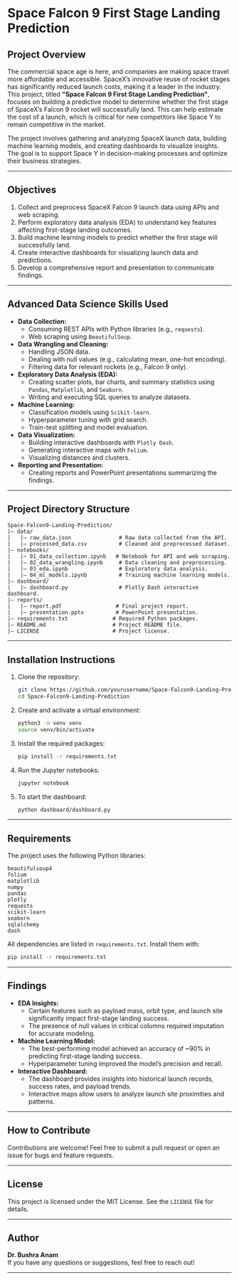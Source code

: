 # Space Falcon 9 First Stage Landing Prediction

## Project Overview
The commercial space age is here, and companies are making space travel more affordable and accessible. SpaceX’s innovative reuse of rocket stages has significantly reduced launch costs, making it a leader in the industry. This project, titled **"Space Falcon 9 First Stage Landing Prediction"**, focuses on building a predictive model to determine whether the first stage of SpaceX’s Falcon 9 rocket will successfully land. This can help estimate the cost of a launch, which is critical for new competitors like Space Y to remain competitive in the market.

The project involves gathering and analyzing SpaceX launch data, building machine learning models, and creating dashboards to visualize insights. The goal is to support Space Y in decision-making processes and optimize their business strategies.

---

## Objectives
1. Collect and preprocess SpaceX Falcon 9 launch data using APIs and web scraping.
2. Perform exploratory data analysis (EDA) to understand key features affecting first-stage landing outcomes.
3. Build machine learning models to predict whether the first stage will successfully land.
4. Create interactive dashboards for visualizing launch data and predictions.
5. Develop a comprehensive report and presentation to communicate findings.

---

## Advanced Data Science Skills Used
- **Data Collection:**
  - Consuming REST APIs with Python libraries (e.g., `requests`).
  - Web scraping using `BeautifulSoup`.
- **Data Wrangling and Cleaning:**
  - Handling JSON data.
  - Dealing with null values (e.g., calculating mean, one-hot encoding).
  - Filtering data for relevant rockets (e.g., Falcon 9 only).
- **Exploratory Data Analysis (EDA):**
  - Creating scatter plots, bar charts, and summary statistics using `Pandas`, `Matplotlib`, and `Seaborn`.
  - Writing and executing SQL queries to analyze datasets.
- **Machine Learning:**
  - Classification models using `Scikit-learn`.
  - Hyperparameter tuning with grid search.
  - Train-test splitting and model evaluation.
- **Data Visualization:**
  - Building interactive dashboards with `Plotly Dash`.
  - Generating interactive maps with `Folium`.
  - Visualizing distances and clusters.
- **Reporting and Presentation:**
  - Creating reports and PowerPoint presentations summarizing the findings.

---

## Project Directory Structure
```plaintext
Space-Falcon9-Landing-Prediction/
|— data/
|   |— raw_data.json               # Raw data collected from the API.
|   |— processed_data.csv          # Cleaned and preprocessed dataset.
|— notebooks/
|   |— 01_data_collection.ipynb   # Notebook for API and web scraping.
|   |— 02_data_wrangling.ipynb     # Data cleaning and preprocessing.
|   |— 03_eda.ipynb                # Exploratory data analysis.
|   |— 04_ml_models.ipynb          # Training machine learning models.
|— dashboard/
|   |— dashboard.py                # Plotly Dash interactive dashboard.
|— reports/
|   |— report.pdf                 # Final project report.
|   |— presentation.pptx          # PowerPoint presentation.
|— requirements.txt              # Required Python packages.
|— README.md                     # Project README file.
|— LICENSE                       # Project license.
```

---

## Installation Instructions
1. Clone the repository:
   ```bash
   git clone https://github.com/yourusername/Space-Falcon9-Landing-Prediction.git
   cd Space-Falcon9-Landing-Prediction
   ```

2. Create and activate a virtual environment:
   ```bash
   python3 -m venv venv
   source venv/bin/activate
   ```

3. Install the required packages:
   ```bash
   pip install -r requirements.txt
   ```

4. Run the Jupyter notebooks:
   ```bash
   jupyter notebook
   ```

5. To start the dashboard:
   ```bash
   python dashboard/dashboard.py
   ```

---

## Requirements
The project uses the following Python libraries:
```plaintext
beautifulsoup4
folium
matplotlib
numpy
pandas
plotly
requests
scikit-learn
seaborn
sqlalchemy
dash
```
All dependencies are listed in `requirements.txt`. Install them with:
```bash
pip install -r requirements.txt
```

---

## Findings
- **EDA Insights:**
  - Certain features such as payload mass, orbit type, and launch site significantly impact first-stage landing success.
  - The presence of null values in critical columns required imputation for accurate modeling.
- **Machine Learning Model:**
  - The best-performing model achieved an accuracy of ~90% in predicting first-stage landing success.
  - Hyperparameter tuning improved the model’s precision and recall.
- **Interactive Dashboard:**
  - The dashboard provides insights into historical launch records, success rates, and payload trends.
  - Interactive maps allow users to analyze launch site proximities and patterns.

---

## How to Contribute
Contributions are welcome! Feel free to submit a pull request or open an issue for bugs and feature requests.

---

## License
This project is licensed under the MIT License. See the `LICENSE` file for details.

---

## Author
**Dr. Bushra Anam**  
If you have any questions or suggestions, feel free to reach out!

---

